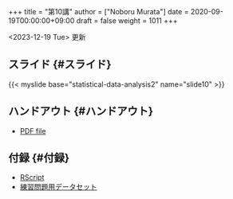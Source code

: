 +++
title = "第10講"
author = ["Noboru Murata"]
date = 2020-09-19T00:00:00+09:00
draft = false
weight = 1011
+++

<span class="timestamp-wrapper"><span class="timestamp">&lt;2023-12-19 Tue&gt; </span></span> 更新


## スライド {#スライド}

{{< myslide base="statistical-data-analysis2" name="slide10" >}}


## ハンドアウト {#ハンドアウト}

-   [PDF file](https://noboru-murata.github.io/statistical-data-analysis2/pdfs/slide10.pdf)


## 付録 {#付録}

-   [RScript](https://noboru-murata.github.io/statistical-data-analysis2/code/slide10.R)
-   [練習問題用データセット](https://noboru-murata.github.io/statistical-data-analysis2/data/data10.zip)
